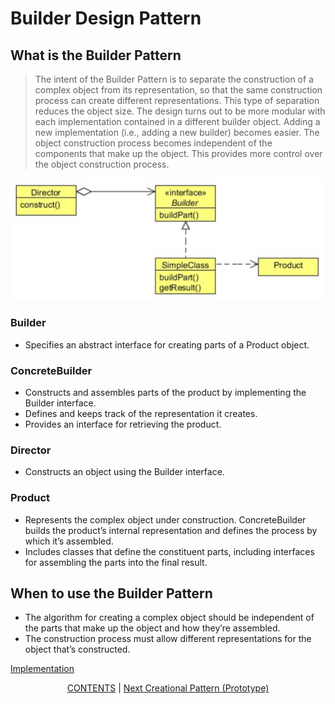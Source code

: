 #   Builder Design Pattern


##  What is the Builder Pattern
>   The intent of the Builder Pattern is to separate the construction of a complex object from its representation, so 
    that the same construction process can create different representations. This type of separation reduces the object 
    size. The design turns out to be more modular with each implementation contained in a different builder 
    object. Adding a new implementation (i.e., adding a new builder) becomes easier. The object construction process 
    becomes independent of the components that make up the object. This provides more control over the object 
    construction process.

![UML diagram](https://github.com/11andrew1991/design_patterns/blob/master/Builder/img/builder.PNG)

    
### Builder
-   Specifies an abstract interface for creating parts of a Product object.

### ConcreteBuilder
-   Constructs and assembles parts of the product by implementing the Builder interface.
-   Defines and keeps track of the representation it creates.
-   Provides an interface for retrieving the product.
 
### Director
-   Constructs an object using the Builder interface.

### Product
-   Represents the complex object under construction. ConcreteBuilder builds the product’s internal representation 
    and defines the process by which it’s assembled.
-   Includes classes that define the constituent parts, including interfaces for assembling the parts into the 
    final result.
        
        
##  When to use the Builder Pattern
-   The algorithm for creating a complex object should be independent of the parts that make up the object and 
    how they’re assembled.
-   The construction process must allow different representations for the object that’s constructed.


[Implementation](https://github.com/11andrew1991/design_patterns/tree/master/Builder/app/)


<p align="center">
  <a href="https://github.com/11andrew1991/design_patterns#design-patterns">CONTENTS</a> |
  <a href="https://github.com/11andrew1991/design_patterns/tree/master/Prototype#prototype-design-pattern">Next Creational Pattern (Prototype)</a>
</p>